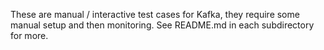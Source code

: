 These are manual / interactive test cases for Kafka, they require some manual setup and then
monitoring.  See README.md in each subdirectory for more.

